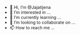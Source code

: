 - 👋 Hi, I’m @Jajatijena
- 👀 I’m interested in ...
- 🌱 I’m currently learning ...
- 💞️ I’m looking to collaborate on ...
- 📫 How to reach me ...

<!---
Jajatijena/Jajatijena is a ✨ special ✨ repository because its `README.md` (this file) appears on your GitHub profile.
You can click the Preview link to take a look at your changes.
--->
